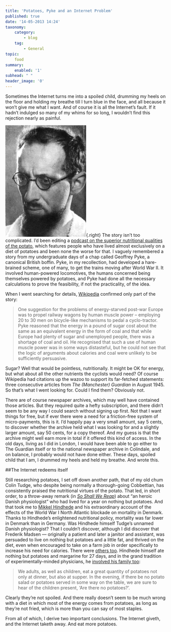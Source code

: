 ```yaml
---
title: 'Potatoes, Pyke and an Internet Problem'
published: true
date: '14-05-2013 14:24'
taxonomy:
    category:
        - blog
    tag:
        - General
topic:
    food
summary:
    enabled: '1'
subhead: " "
header_image: '0'
---
```


Sometimes the Internet turns me into a spoiled child, drumming my heels on the floor and holding my breathe till I turn blue in the face, and all because it won’t give me what I want. And of course it is all the Internet’s fault. If it hadn’t indulged so many of my whims for so long, I wouldn’t find this rejection nearly as painful.

![Portrait of Geoffrey Pyke](geoffrey-pyke.jpg){.right} The story isn’t too complicated. I’d been editing a [podcast on the superior nutritional qualities of the potato](https://www.eatthispodcast.com/potato/), which features people who have lived almost exclusively on a diet of potatoes and been none the worse for that. I vaguely remembered a story from my undergraduate days of a chap called Geoffrey Pyke, a canonical British boffin. Pyke, in my recollection, had developed a hare-brained scheme, one of many, to get the trains moving after World War II. It involved human-powered locomotives, the humans concerned being themselves powered by potatoes, and Pyke had done all the necessary calculations to prove the feasibility, if not the practicality, of the idea.

When I went searching for details, [Wikipedia](https://en.wikipedia.org/wiki/Geoffrey_Pyke) confirmed only part of the story:

> One suggestion for the problems of energy-starved post-war Europe was to propel railway wagons by human muscle power – employing 20 to 30 men on bicycle-like mechanisms to pedal a cyclo-tractor. Pyke reasoned that the energy in a pound of sugar cost about the same as an equivalent energy in the form of coal and that while Europe had plenty of sugar and unemployed people, there was a shortage of coal and oil. He recognised that such a use of human muscle power was in some ways distasteful, but he could not see that the logic of arguments about calories and coal were unlikely to be sufficiently persuasive.

Sugar? Well that would be pointless, nutritionally. It might be OK for energy, but what about all the other nutrients the cyclists would need? Of course Wikipedia had citations up the wazoo to support its far-fetched statements: three consecutive articles from *The (Manchester) Guardian* in August 1945. So that’s what I went looking for. Could I find them? Obviously not.

There are of course newspaper archives, which may well have contained those articles. But they required quite a hefty subscription, and there didn’t seem to be any way I could search without signing up first. Not that I want things for free, but if ever there were a need for a friction-free system of micro-payments, this is it. I’d happily pay a very small amount, say 5 cents, to discover whether the archive held what I was looking for and a slightly larger amount, say 50 cents, for a copy thereof. And my guess is that the archive might well earn more in total if it offered this kind of access. In the old days, living as I did in London, I would have been able to go either to The Guardian itself or to the national newspaper archive in Colindale, and on balance, I probably would not have done either. These days, spoiled child that I am, I drummed my heels and held my breathe. And wrote this.

##The Internet redeems itself

Still researching potatoes, I set off down another path, that of my old chum Colin Tudge, who despite being normally a thorough-going Cobbettian, has consistently praised the nutritional virtues of the potato. That led, in short order, to a throw-away remark (in [*So Shall We Reap*](https://www.amazon.co.uk/So-Shall-We-Reap-Worlds/dp/0141009500)) about “an heroic Danish physiologist” who had lived for a year on nothing but potatoes. And that took me to [Mikkel Hindhede](https://en.wikipedia.org/wiki/Mikkel_Hindhede) and his extraordinary account of the effects of the World War I North Atlantic blockade on mortality in Denmark. Thanks to Hindhede’s enlightened nutritional policy, mortality was far lower in Denmark than in Germany. Was Hindhede himself Tudge’s unnamed Danish physiologist? That I couldn’t discover, although I did discover that Frederik Madsen — originally a patient and later a janitor and assistant, was persuaded to live on nothing but potatoes and a little fat, and thrived on the diet, even when encouraged to take on a farm job in order specifically to increase his need for calories. There were [others too](https://www.jbc.org/content/30/2/201.full.pdf). Hindhede himself ate nothing but potatoes and margarine for 27 days, and in the grand tradition of experimentally-minded physicians, he [involved his family too](http://books.google.it/books?id=PKKURClINjoC&lpg=PA45&vq=madsen&hl=it&pg=PA42#v=onepage&q&f=false):

> We adults, as well as children, eat a great quantity of potatoes not only at dinner, but also at supper. In the evening, if there be no potato salad or potatoes served in some way on the table, we are sure to hear of the children present, ‘Are there no potatoes?’.

Clearly they’re not spoiled. And there really doesn’t seem to be much wrong with a diet in which most of the energy comes from potatoes, as long as they’re not fried, which is more than you can say of most staples.

From all of which, I derive two important conclusions. The Internet giveth, and the Internet taketh away. And eat more potatoes.
